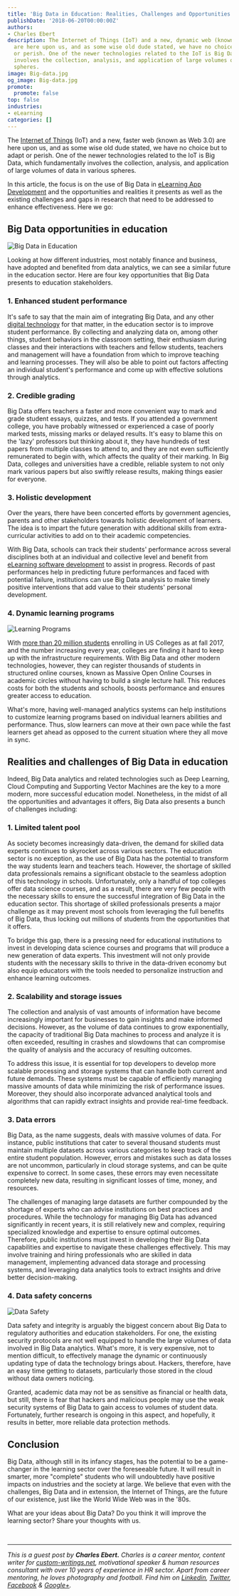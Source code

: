 ```yaml
---
title: 'Big Data in Education: Realities, Challenges and Opportunities'
publishDate: '2018-06-20T00:00:00Z'
authors:
- Charles Ebert
description: The Internet of Things (IoT) and a new, dynamic web (known as Web 2.0)
  are here upon us, and as some wise old dude stated, we have no choice but to adapt
  or perish. One of the newer technologies related to the IoT is Big Data, which fundamentally
  involves the collection, analysis, and application of large volumes of data in various
  spheres.
image: Big-data.jpg
og_image: Big-data.jpg
promote:
  promote: false
top: false
industries:
- eLearning
categories: []
---
```

<script type="application/ld+json">
{
 "@context": "https://schema.org",
 "@type": "Article",
 "author": "Charles Ebert",
 "name": "Big Data in Education: Realities, Challenges and Opportunities"
}
</script>
The <a href="https://www.forbes.com/sites/forbestechcouncil/2018/06/14/iot-for-economic-and-social-good-how-the-internet-of-things-makes-our-world-better/" target="_blank">Internet of Things</a> (IoT) and a new, faster web (known as Web 3.0) are here upon us, and as some wise old dude stated, we have no choice but to adapt or perish. One of the newer technologies related to the IoT is Big Data, which fundamentally involves the collection, analysis, and application of large volumes of data in various spheres. 

In this article, the focus is on the use of Big Data in <a href="https://anadea.info/solutions/e-learning-software-development/m-learning">eLearning App Development</a> and the opportunities and realities it presents as well as the existing challenges and gaps in research that need to be addressed to enhance effectiveness. Here we go:

## Big Data opportunities in education

![Big Data in Education](Education.jpg)

Looking at how different industries, most notably finance and business, have adopted and benefited from data analytics, we can see a similar future in the education sector. Here are four key opportunities that Big Data presents to education stakeholders.

### 1. Enhanced student performance

It's safe to say that the main aim of integrating Big Data, and any other [digital technology](https://anadea.info/blog/how-digital-technology-has-changed-modern-education) for that matter, in the education sector is to improve student performance. By collecting and analyzing data on, among other things, student behaviors in the classroom setting, their enthusiasm during classes and their interactions with teachers and fellow students, teachers and management will have a foundation from which to improve teaching and learning processes. They will also be able to point out factors affecting an individual student's performance and come up with effective solutions through analytics.

### 2. Credible grading

Big Data offers teachers a faster and more convenient way to mark and grade student essays, quizzes, and tests. If you attended a government college, you have probably witnessed or experienced a case of poorly marked tests, missing marks or delayed results. It's easy to blame this on the 'lazy' professors but thinking about it, they have hundreds of test papers from multiple classes to attend to, and they are not even sufficiently remunerated to begin with, which affects the quality of their marking. In Big Data, colleges and universities have a credible, reliable system to not only mark various papers but also swiftly release results, making things easier for everyone.

### 3. Holistic development

Over the years, there have been concerted efforts by government agencies, parents and other stakeholders towards holistic development of learners. The idea is to impart the future generation with additional skills from extra-curricular activities to add on to their academic competencies.

With Big Data, schools can track their students' performance across several disciplines both at an individual and collective level and benefit from [eLearning software development](https://anadea.info/solutions/e-learning-software-development) to assist in progress. Records of past performances help in predicting future performances and faced with potential failure, institutions can use Big Data analysis to make timely positive interventions that add value to their students' personal development.

### 4. Dynamic learning programs

![Learning Programs](Learning-programs.jpg)

With <a href="https://nces.ed.gov/fastfacts/display.asp?id=372" target="_blank">more than 20 million students</a> enrolling in US Colleges as at fall 2017, and the number increasing every year, colleges are finding it hard to keep up with the infrastructure requirements. With Big Data and other modern technologies, however, they can register thousands of students in structured online courses, known as Massive Open Online Courses in academic circles without having to build a single lecture hall. This reduces costs for both the students and schools, boosts performance and ensures greater access to education.

What's more, having well-managed analytics systems can help institutions to customize learning programs based on individual learners abilities and performance. Thus, slow learners can move at their own pace while the fast learners get ahead as opposed to the current situation where they all move in sync.

## Realities and challenges of Big Data in education

Indeed, Big Data analytics and related technologies such as Deep Learning, Cloud Computing and Supporting Vector Machines are the key to a more modern, more successful education model. Nonetheless, in the midst of all the opportunities and advantages it offers, Big Data also presents a bunch of challenges including:
	
### 1. Limited talent pool

As society becomes increasingly data-driven, the demand for skilled data experts continues to skyrocket across various sectors. The education sector is no exception, as the use of Big Data has the potential to transform the way students learn and teachers teach. However, the shortage of skilled data professionals remains a significant obstacle to the seamless adoption of this technology in schools. Unfortunately, only a handful of top colleges offer data science courses, and as a result, there are very few people with the necessary skills to ensure the successful integration of Big Data in the education sector. This shortage of skilled professionals presents a major challenge as it may prevent most schools from leveraging the full benefits of Big Data, thus locking out millions of students from the opportunities that it offers.

To bridge this gap, there is a pressing need for educational institutions to invest in developing data science courses and programs that will produce a new generation of data experts. This investment will not only provide students with the necessary skills to thrive in the data-driven economy but also equip educators with the tools needed to personalize instruction and enhance learning outcomes.
	
### 2. Scalability and storage issues

The collection and analysis of vast amounts of information have become increasingly important for businesses to gain insights and make informed decisions. However, as the volume of data continues to grow exponentially, the capacity of traditional Big Data machines to process and analyze it is often exceeded, resulting in crashes and slowdowns that can compromise the quality of analysis and the accuracy of resulting outcomes.

To address this issue, it is essential for top developers to develop more scalable processing and storage systems that can handle both current and future demands. These systems must be capable of efficiently managing massive amounts of data while minimizing the risk of performance issues. Moreover, they should also incorporate advanced analytical tools and algorithms that can rapidly extract insights and provide real-time feedback.

### 3. Data errors
Big Data, as the name suggests, deals with massive volumes of data. For instance, public institutions that cater to several thousand students must maintain multiple datasets across various categories to keep track of the entire student population. However, errors and mistakes such as data losses are not uncommon, particularly in cloud storage systems, and can be quite expensive to correct. In some cases, these errors may even necessitate completely new data, resulting in significant losses of time, money, and resources.

The challenges of managing large datasets are further compounded by the shortage of experts who can advise institutions on best practices and procedures. While the technology for managing Big Data has advanced significantly in recent years, it is still relatively new and complex, requiring specialized knowledge and expertise to ensure optimal outcomes. Therefore, public institutions must invest in developing their Big Data capabilities and expertise to navigate these challenges effectively. This may involve training and hiring professionals who are skilled in data management, implementing advanced data storage and processing systems, and leveraging data analytics tools to extract insights and drive better decision-making.

### 4. Data safety concerns

![Data Safety](Data-safety.jpg)

Data safety and integrity is arguably the biggest concern about Big Data to regulatory authorities and education stakeholders. For one, the existing security protocols are not well equipped to handle the large volumes of data involved in Big Data analytics. What's more, it is very expensive, not to mention difficult, to effectively manage the dynamic or continuously updating type of data the technology brings about. Hackers, therefore, have an easy time getting to datasets, particularly those stored in the cloud without data owners noticing.

Granted, academic data may not be as sensitive as financial or health data, but still, there is fear that hackers and malicious people may use the weak security systems of Big Data to gain access to volumes of student data. Fortunately, further research is ongoing in this aspect, and hopefully, it results in better, more reliable data protection methods.

## Conclusion

Big Data, although still in its infancy stages, has the potential to be a game-changer in the learning sector over the foreseeable future. It will result in smarter, more "complete" students who will undoubtedly have positive impacts on industries and the society at large. We believe that even with the challenges, Big Data and in extension, the Internet of Things, are the future of our existence, just like the World Wide Web was in the '80s.

What are your ideas about Big Data? Do you think it will improve the learning sector? Share your thoughts with us.


<br />

---
*This is a guest post by **Charles Ebert.** Charles is a career mentor, content writer for <a href="https://custom-writings.net/" target="_blank">custom-writings.net</a>, motivational speaker & human resources consultant with over 10 years of experience in HR sector. Apart from career mentoring, he loves photography and football. Find him on <a href="https://www.linkedin.com/in/charles-ebert" target="_blank">Linkedin</a>, <a href="https://twitter.com/CharlesEbert78" rel="nofollow" target="_blank">Twitter</a>, <a href="https://www.facebook.com/profile.php?id=100015935020379" rel="nofollow" target="_blank">Facebook</a> & <a href="https://www.facebook.com/profile.php?id=100015935020379" rel="nofollow" target="_blank">Google+</a>.*
